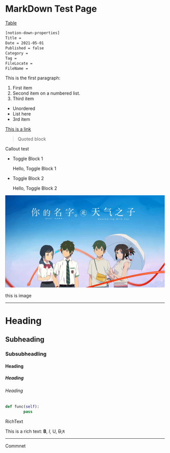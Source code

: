 # MarkDown Test Page

[Table](MarkDown%20Test%20Page%209a873436a8b54f6a9b8ec1be725548a4/Table%20f802ebd06ae241c989da3c1c66042ea0.csv)

```
[notion-down-properties]
Title = 
Date = 2021-05-01
Published = false
Category = 
Tag = 
FileLocate = 
FileName =
```

This is the first paragraph:

1. First item
2. Second item on a numbered list.
3. Third item

- Unordered
- List here
- 3rd item

[This is a link](https://respawn.io)

> Quoted block
> 

Callout test

- Toggle Block 1
    
    Hello, Toggle Block 1
    
- Toggle Block 2
    
    Hello, Toggle Block 2
    

![MarkDown%20Test%20Page%209a873436a8b54f6a9b8ec1be725548a4/kiminonaha_tenkinoko_2.jpg](MarkDown%20Test%20Page%209a873436a8b54f6a9b8ec1be725548a4/kiminonaha_tenkinoko_2.jpg)

this is image

---

# Heading

## Subheading

### Subsubheadling

#### Heading

##### Heading

###### Heading

```python
def func(self):
		pass
```

RichText

This is a rich text: **B**, *I,* U, ~~D~~,`R` 

---

Commnet